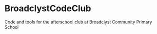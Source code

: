 # BroadclystCodeClub
Code and tools for the afterschool club at Broadclyst Community Primary School
